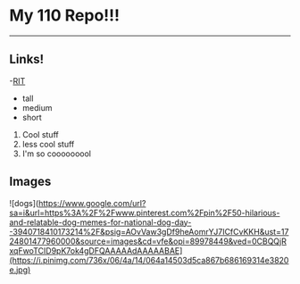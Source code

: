 #  My 110 Repo!!!
---
## Links!
-[RIT](https://rit.edu)

- tall
- medium
- short

1. Cool stuff
2. less cool stuff
3. I'm so cooooooool

## Images
![dogs](https://www.google.com/url?sa=i&url=https%3A%2F%2Fwww.pinterest.com%2Fpin%2F50-hilarious-and-relatable-dog-memes-for-national-dog-day--3940718410173214%2F&psig=AOvVaw3gDf9heAomrYJ7ICfCvKKH&ust=1724801477960000&source=images&cd=vfe&opi=89978449&ved=0CBQQjRxqFwoTCID9pK7ok4gDFQAAAAAdAAAAABAE](https://i.pinimg.com/736x/06/4a/14/064a14503d5ca867b686169314e3820e.jpg)
